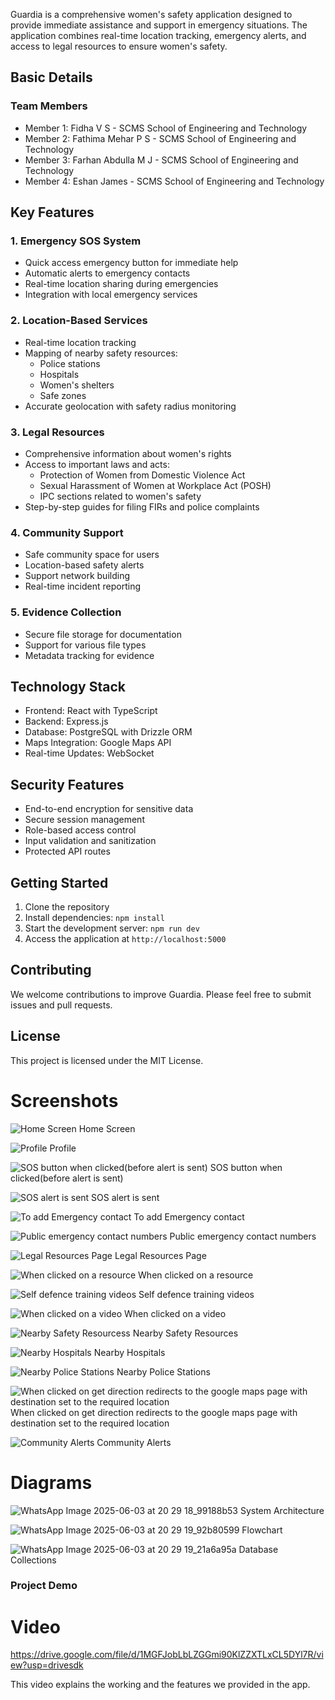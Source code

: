 

Guardia is a comprehensive women's safety application designed to provide immediate assistance and support in emergency situations. The application combines real-time location tracking, emergency alerts, and access to legal resources to ensure women's safety.

## Basic Details
### Team Members
- Member 1: Fidha V S - SCMS School of Engineering and Technology
- Member 2: Fathima Mehar P S - SCMS School of Engineering and Technology
- Member 3: Farhan Abdulla M J - SCMS School of Engineering and Technology
- Member 4: Eshan James - SCMS School of Engineering and Technology


## Key Features

### 1. Emergency SOS System
- Quick access emergency button for immediate help
- Automatic alerts to emergency contacts
- Real-time location sharing during emergencies
- Integration with local emergency services

### 2. Location-Based Services
- Real-time location tracking
- Mapping of nearby safety resources:
  - Police stations
  - Hospitals
  - Women's shelters
  - Safe zones
- Accurate geolocation with safety radius monitoring

### 3. Legal Resources
- Comprehensive information about women's rights
- Access to important laws and acts:
  - Protection of Women from Domestic Violence Act
  - Sexual Harassment of Women at Workplace Act (POSH)
  - IPC sections related to women's safety
- Step-by-step guides for filing FIRs and police complaints

### 4. Community Support
- Safe community space for users
- Location-based safety alerts
- Support network building
- Real-time incident reporting

### 5. Evidence Collection
- Secure file storage for documentation
- Support for various file types
- Metadata tracking for evidence

## Technology Stack

- Frontend: React with TypeScript
- Backend: Express.js
- Database: PostgreSQL with Drizzle ORM
- Maps Integration: Google Maps API
- Real-time Updates: WebSocket

## Security Features

- End-to-end encryption for sensitive data
- Secure session management
- Role-based access control
- Input validation and sanitization
- Protected API routes

## Getting Started

1. Clone the repository
2. Install dependencies: `npm install`
3. Start the development server: `npm run dev`
4. Access the application at `http://localhost:5000`

## Contributing

We welcome contributions to improve Guardia. Please feel free to submit issues and pull requests.

## License

This project is licensed under the MIT License.

# Screenshots 
![Home Screen](https://github.com/user-attachments/assets/a866a933-acd0-4532-9dbf-76263436670a)
Home Screen

![Profile](https://github.com/user-attachments/assets/c501cf4b-26a7-431c-aa62-f67d8bc9db14)
Profile

![SOS button when clicked(before alert is sent)](https://github.com/user-attachments/assets/001abe79-1e88-4cfa-b154-3f55e8a07edf)
SOS button when clicked(before alert is sent)

![SOS alert is sent](https://github.com/user-attachments/assets/b5150e69-d42c-45d5-b8db-08bd45c5bfde)
SOS alert is sent

![To add Emergency contact](https://github.com/user-attachments/assets/b95c4d19-8086-4617-8dd0-2a867e284c2b)
To add Emergency contact

![Public emergency contact numbers](https://github.com/user-attachments/assets/f08bf4fb-4902-467d-9a25-1d77313615fe)
Public emergency contact numbers

![Legal Resources Page](https://github.com/user-attachments/assets/3636877e-6811-4f14-a176-7fb7f52df44d)
Legal Resources Page

![When clicked on a resource](https://github.com/user-attachments/assets/a6abe69b-fc23-42c4-b9ad-9cdc9753d103)
When clicked on a resource

![Self defence training videos](https://github.com/user-attachments/assets/272f8397-2e3a-4aa3-be74-4192b3cfe869)
Self defence training videos

![When clicked on a video ](https://github.com/user-attachments/assets/50ab089d-9fa7-443c-b15d-4ff4ea395b03)
When clicked on a video

![Nearby Safety Resourcess](https://github.com/user-attachments/assets/38592780-e1b5-438c-83a1-c8d955fdad97)
Nearby Safety Resources

![Nearby Hospitals](https://github.com/user-attachments/assets/279f16fe-2fe1-48f5-9919-cb8454d8ee88)
Nearby Hospitals

![Nearby Police Stations](https://github.com/user-attachments/assets/7643fe39-582d-4843-a8d1-d5507248ae59)
Nearby Police Stations

![When clicked on get direction redirects to the google maps page with destination set to the required location](https://github.com/user-attachments/assets/2ea9b7e4-1dae-4a24-93d7-b0dfe64de644)
When clicked on get direction redirects to the google maps page with destination set to the required location

![Community Alerts](https://github.com/user-attachments/assets/7f965f6b-5d06-4f6d-9a66-d5b67f7befd9)
Community Alerts

# Diagrams
![WhatsApp Image 2025-06-03 at 20 29 18_99188b53](https://github.com/user-attachments/assets/aa025979-79fb-4a33-8151-2abd65167cba)
System Architecture

![WhatsApp Image 2025-06-03 at 20 29 19_92b80599](https://github.com/user-attachments/assets/68606e15-64fb-4bca-a917-772c5834beb1)
Flowchart

![WhatsApp Image 2025-06-03 at 20 29 19_21a6a95a](https://github.com/user-attachments/assets/7d1f62c4-69cc-4298-b57c-dea8d313bf8b)
Database Collections

### Project Demo
# Video
https://drive.google.com/file/d/1MGFJobLbLZGGmi90KlZZXTLxCL5DYl7R/view?usp=drivesdk

This video explains the working and the features we provided in the app.
